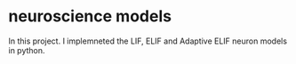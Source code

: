 # neuroscience models 
In this project. I implemneted the LIF, ELIF and Adaptive ELIF neuron models in python.